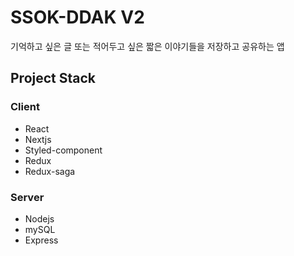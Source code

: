 # SSOK-DDAK V2

기억하고 싶은 글 또는 적어두고 싶은 짧은 이야기들을 저장하고 공유하는 앱

## Project Stack

### Client

- React
- Nextjs
- Styled-component
- Redux
- Redux-saga

### Server

- Nodejs
- mySQL
- Express
